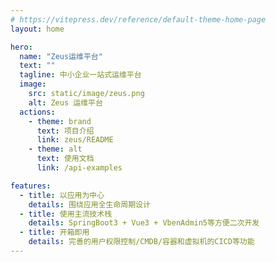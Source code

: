 ```yaml
---
# https://vitepress.dev/reference/default-theme-home-page
layout: home

hero:
  name: "Zeus运维平台"
  text: ""
  tagline: 中小企业一站式运维平台
  image:
    src: static/image/zeus.png
    alt: Zeus 运维平台
  actions:
    - theme: brand
      text: 项目介绍
      link: zeus/README
    - theme: alt
      text: 使用文档
      link: /api-examples

features:
  - title: 以应用为中心
    details: 围绕应用全生命周期设计
  - title: 使用主流技术栈
    details: SpringBoot3 + Vue3 + VbenAdmin5等方便二次开发
  - title: 开箱即用
    details: 完善的用户权限控制/CMDB/容器和虚拟机的CICD等功能
---
```


